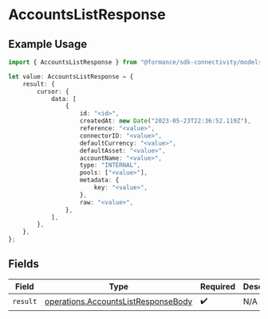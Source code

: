 # AccountsListResponse

## Example Usage

```typescript
import { AccountsListResponse } from "@formance/sdk-connectivity/models/operations";

let value: AccountsListResponse = {
    result: {
        cursor: {
            data: [
                {
                    id: "<id>",
                    createdAt: new Date("2023-05-23T22:36:52.119Z"),
                    reference: "<value>",
                    connectorID: "<value>",
                    defaultCurrency: "<value>",
                    defaultAsset: "<value>",
                    accountName: "<value>",
                    type: "INTERNAL",
                    pools: ["<value>"],
                    metadata: {
                        key: "<value>",
                    },
                    raw: "<value>",
                },
            ],
        },
    },
};
```

## Fields

| Field                                                                                      | Type                                                                                       | Required                                                                                   | Description                                                                                |
| ------------------------------------------------------------------------------------------ | ------------------------------------------------------------------------------------------ | ------------------------------------------------------------------------------------------ | ------------------------------------------------------------------------------------------ |
| `result`                                                                                   | [operations.AccountsListResponseBody](../../models/operations/accountslistresponsebody.md) | :heavy_check_mark:                                                                         | N/A                                                                                        |
